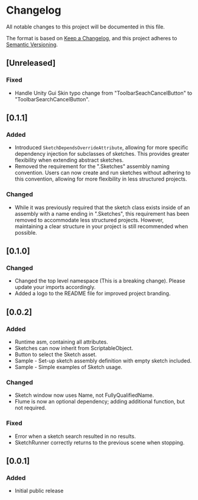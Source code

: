 # Changelog

All notable changes to this project will be documented in this file.

The format is based on [Keep a Changelog](https://keepachangelog.com/en/1.0.0/),
and this project adheres to [Semantic Versioning](https://semver.org/spec/v2.0.0.html).

## [Unreleased]

### Fixed

- Handle Unity Gui Skin typo change from "ToolbarSeachCancelButton" to "ToolbarSearchCancelButton".

## [0.1.1]

### Added
- Introduced `SketchDependsOverrideAttribute`, allowing for more specific dependency injection for subclasses of sketches. This provides greater flexibility when extending abstract sketches.
- Removed the requirement for the ".Sketches" assembly naming convention. Users can now create and run sketches without adhering to this convention, allowing for more flexibility in less structured projects.

### Changed
- While it was previously required that the sketch class exists inside of an assembly with a name ending in ".Sketches", this requirement has been removed to accommodate less structured projects. However, maintaining a clear structure in your project is still recommended when possible.

## [0.1.0]

### Changed

- Changed the top level namespace (This is a breaking change). Please update your imports accordingly.
- Added a logo to the README file for improved project branding. 

## [0.0.2]

### Added

- Runtime asm, containing all attributes.
- Sketches can now inherit from ScriptableObject.
- Button to select the Sketch asset.
- Sample - Set-up sketch assembly definition with empty sketch included.
- Sample - Simple examples of Sketch usage.

### Changed

- Sketch window now uses Name, not FullyQualifiedName.
- Flume is now an optional dependency; adding additional function, but not required.

### Fixed

- Error when a sketch search resulted in no results.
- SketchRunner correctly returns to the previous scene when stopping.

## [0.0.1]

### Added

- Initial public release

